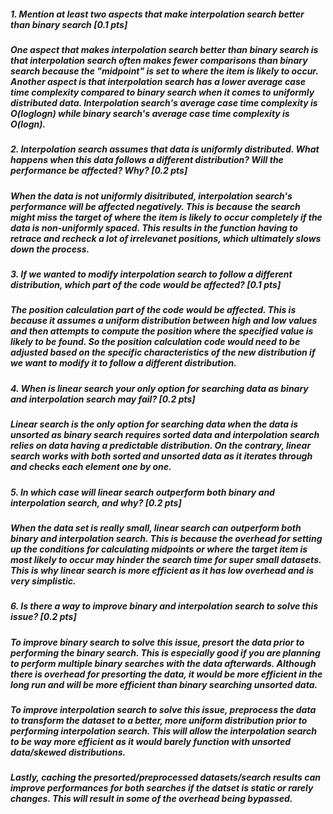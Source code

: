 ##### 1. Mention at least two aspects that make interpolation search better than binary search [0.1 pts]
##### One aspect that makes interpolation search better than binary search is that interpolation search often makes fewer comparisons than binary search because the "midpoint" is set to where the item is likely to occur. Another aspect is that interpolation search has a lower average case time complexity compared to binary search when it comes to uniformly distributed data. Interpolation search's average case time complexity is O(loglogn) while binary search's average case time complexity is O(logn).

##### 2. Interpolation search assumes that data is uniformly distributed. What happens when this data follows a different distribution? Will the performance be affected? Why? [0.2 pts]

##### When the data is not uniformly disitributed, interpolation search's performance will be affected negatively. This is because the search might miss the target of where the item is likely to occur completely if the data is non-uniformly spaced. This results in the function having to retrace and recheck a lot of irrelevanet positions, which ultimately slows down the process. 

##### 3. If we wanted to modify interpolation search to follow a different distribution, which part of the code would be affected? [0.1 pts]

##### The position calculation part of the code would be affected. This is because it assumes a uniform distribution between high and low values and then attempts to compute the position where the specified value is likely to be found. So the position calculation code would need to be adjusted based on the specific characteristics of the new distribution if we want to modify it to follow a different distribution.

##### 4. When is linear search your only option for searching data as binary and interpolation search may fail? [0.2 pts]

##### Linear search is the only option for searching data when the data is unsorted as binary search requires sorted data and interpolation search relies on data having a predictable distribution. On the contrary, linear search works with both sorted and unsorted data as it iterates through and checks each element one by one.

##### 5. In which case will linear search outperform both binary and interpolation search, and why? [0.2 pts]

##### When the data set is really small, linear search can outperform both binary and interpolation search. This is because the overhead for setting up the conditions for calculating midpoints or where the target item is most likely to occur may hinder the search time for super small datasets. This is why linear search is more efficient as it has low overhead and is very simplistic.

##### 6. Is there a way to improve binary and interpolation search to solve this issue? [0.2 pts]

##### To improve binary search to solve this issue, presort the data prior to performing the binary search. This is especially good if you are planning to perform multiple binary searches with the data afterwards. Although there is overhead for presorting the data, it would be more efficient in the long run and will be more efficient than binary searching unsorted data.

##### To improve interpolation search to solve this issue, preprocess the data to transform the dataset to a better, more uniform distribution prior to performing interpolation search. This will allow the interpolation search to be way more efficient as it would barely function with unsorted data/skewed distributions.

##### Lastly, caching the presorted/preprocessed datasets/search results can improve performances for both searches if the datset is static or rarely changes. This will result in some of the overhead being bypassed.